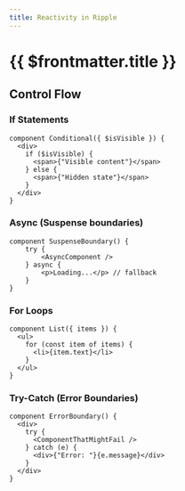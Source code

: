 ```yaml
---
title: Reactivity in Ripple
---
```


# {{ $frontmatter.title }}

## Control Flow

### If Statements
```ripple
component Conditional({ $isVisible }) {
  <div>
    if ($isVisible) {
      <span>{"Visible content"}</span>
    } else {
      <span>{"Hidden state"}</span>
    }
  </div>
}
```

### Async (Suspense boundaries)
```ripple
component SuspenseBoundary() {
	try {
		<AsyncComponent />
	} async {
		<p>Loading...</p> // fallback
	}
}
```


### For Loops
```ripple
component List({ items }) {
  <ul>
    for (const item of items) {
      <li>{item.text}</li>
    }
  </ul>
}
```

### Try-Catch (Error Boundaries)
```ripple
component ErrorBoundary() {
  <div>
    try {
      <ComponentThatMightFail />
    } catch (e) {
      <div>{"Error: "}{e.message}</div>
    }
  </div>
}
```
